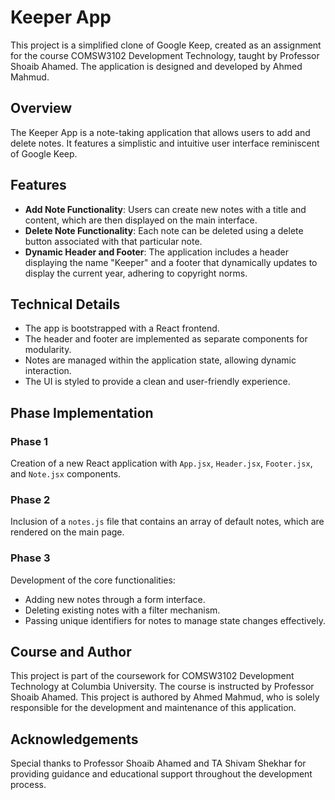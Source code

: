 # Keeper App 

This project is a simplified clone of Google Keep, created as an assignment for the course COMSW3102 Development Technology, taught by Professor Shoaib Ahamed. The application is designed and developed by Ahmed Mahmud.

## Overview

The Keeper App is a note-taking application that allows users to add and delete notes. It features a simplistic and intuitive user interface reminiscent of Google Keep.

## Features

- **Add Note Functionality**: Users can create new notes with a title and content, which are then displayed on the main interface.
- **Delete Note Functionality**: Each note can be deleted using a delete button associated with that particular note.
- **Dynamic Header and Footer**: The application includes a header displaying the name "Keeper" and a footer that dynamically updates to display the current year, adhering to copyright norms.

## Technical Details

- The app is bootstrapped with a React frontend.
- The header and footer are implemented as separate components for modularity.
- Notes are managed within the application state, allowing dynamic interaction.
- The UI is styled to provide a clean and user-friendly experience.

## Phase Implementation

### Phase 1
Creation of a new React application with `App.jsx`, `Header.jsx`, `Footer.jsx`, and `Note.jsx` components.

### Phase 2
Inclusion of a `notes.js` file that contains an array of default notes, which are rendered on the main page.

### Phase 3
Development of the core functionalities:
- Adding new notes through a form interface.
- Deleting existing notes with a filter mechanism.
- Passing unique identifiers for notes to manage state changes effectively.

## Course and Author

This project is part of the coursework for COMSW3102 Development Technology at Columbia University. The course is instructed by Professor Shoaib Ahamed. This project is authored by Ahmed Mahmud, who is solely responsible for the development and maintenance of this application.

## Acknowledgements

Special thanks to Professor Shoaib Ahamed and TA Shivam Shekhar for providing guidance and educational support throughout the development process.
